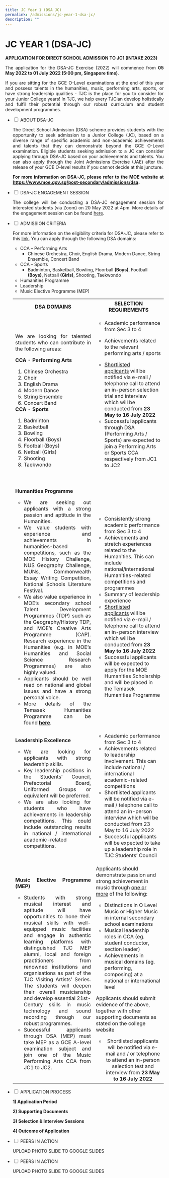 ```yaml
---
title: JC Year 1 (DSA JC)
permalink: /admissions/jc-year-1-dsa-jc/
description: ""
---
```

# JC YEAR 1 (DSA-JC)

**APPLICATION FOR DIRECT SCHOOL ADMISSION TO JC1 (INTAKE 2023)**

<p style="text-align: justify;">The application for the DSA-JC Exercise (2022) will commence from <b>05 May 2022 to 01 July 2022 (5:00 pm, Singapore time)</b>.</p>

<p style="text-align: justify;">If you are sitting for the GCE O-Level examinations at the end of this year and possess talents in the humanities, music, performing arts, sports, or have strong leadership qualities - TJC is the place for you to consider for your Junior College years! In TJC, we help every TJCian develop holistically and fulfil their potential through our robust curriculum and student development programmes.</p>

<ul class="jekyllcodex_accordion">
  <li>
    <input type="checkbox" id="accordion1">
    <label for="accordion1">ABOUT DSA-JC</label>
    <div>
			<p style="text-align: justify;">The Direct School Admission (DSA) scheme provides students with the opportunity to seek admission to a Junior College (JC), based on a diverse range of specific academic and non-academic achievements and talents that they can demonstrate beyond the GCE O-Level examination. Eligible students seeking admission to a JC can consider applying through DSA-JC based on your achievements and talents. You can also apply through the Joint Admissions Exercise (JAE) after the release of your GCE O-level results if you cannot decide at this juncture.</p>
			<p style="text-align: justify;"><b>For more information on DSA-JC, please refer to the MOE website at <a href="https://www.moe.gov.sg/post-secondary/admissions/dsa" target="_blank">https://www.moe.gov.sg/post-secondary/admissions/dsa</a>.</b></p>
    </div>
	</li> 
  <li>
    <input type="checkbox" id="accordion2">
    <label for="accordion2">DSA-JC ENGAGEMENT SESSION</label>
    <div>
			<p style="text-align: justify;">The college will be conducting a DSA-JC engagement session for interested students (via Zoom) on 20 May 2022 at 4pm. More details of the engagement session can be found <a href="/highlights/archive/events/jc-dsa-engagement-session">here</a>.</p>
    </div>
	</li> 
  <li>
    <input type="checkbox" id="accordion3">
    <label for="accordion3">ADMISSION CRITERIA</label>
    <div>
			<p style="text-align: justify;">For more information on the eligibility criteria for DSA-JC, please refer to this <a href="https://www.moe.gov.sg/faq?categoryid=55AF1782C2DF499BA9DD2215DD46020B" target="_blank">link</a>. You can apply through the following DSA domains:</p>
			<ul>
				<li>	CCA – Performing Arts		
					<ul>
				<li>Chinese Orchestra, Choir, English Drama, Modern Dance, String Ensemble, Concert Band</li>
					</ul>
				</li>
				<li>CCA – Sports
					<ul>
				<li>Badminton, Basketball, Bowling, Floorball <b>(Boys)</b>, Football <b>(Boys)</b>, Netball <b>(Girls)</b>, Shooting, Taekwondo</li>
					</ul>
				</li>
				<li>Humanities Programme</li>
				<li>Leadership</li>
				<li>Music Elective Programme (MEP)</li>
			</ul>
			<table>
<tbody>
<tr>
<th style="text-align: center;">DSA DOMAINS</th>
<th style="text-align: center;">SELECTION REQUIREMENTS</th>
</tr>
<tr>
<td style="text-align: justify;">
<p>We are looking for talented students who can contribute in the following areas:</p>
<strong>CCA - Performing Arts</strong><br />
<ol>
<li>Chinese Orchestra</li>
<li>Choir</li>
<li>English Drama</li>
<li>Modern Dance</li>
<li>String Ensemble</li>
<li>Concert Band</li>
</ol>
<strong>CCA - Sports</strong><br />
<ol>
<li>Badminton</li>
<li>Basketball</li>
<li>Bowling</li>
<li>Floorball (Boys)</li>
<li>Football (Boys)</li>
<li>Netball (Girls)</li>
<li>Shooting</li>
<li>Taekwondo</li>
</ol>
</td>
<td>
<ul>
<li>Academic performance from Sec 3 to 4</li>
</ul>
<ul>
<li>Achievements related to the relevant performing arts / sports</li>
</ul>
<ul>
<li><u>Shortlisted applicants</u>&nbsp;will be notified via e-mail / telephone call to attend an in-person selection trial and interview which will be conducted from&nbsp;<strong>23 May to 16 July 2022</strong></li>
<li>Successful applicants through DSA (Performing Arts / Sports) are expected to join a Performing Arts or Sports CCA respectively from JC1 to JC2</li>
</ul>
<br /><br /></td>
</tr>
<tr>
<td style="text-align: justify;">
<p><strong>Humanities Programme</strong></p>
<ul>
<li>We are seeking out applicants with a strong passion and aptitude in the Humanities.</li>
<li>We value students with experience and achievements in humanities-based competitions, such as the MOE History Challenge, NUS Geography Challenge, MUNs, Commonwealth Essay Writing Competition, National Schools Literature Festival.</li>
<li>We also value experience in MOE&rsquo;s secondary school Talent Development Programmes (TDP) such as the Geography/History TDP, and MOE&rsquo;s Creative Arts Programme (CAP). Research experience in the Humanities (e.g. in MOE&rsquo;s Humanities and Social Science Research Programmes) are also highly valued.</li>
<li>Applicants should be well read on national and global issues and have a strong personal voice.</li>
<li>More details of the Temasek Humanities Programme can be found&nbsp;<strong><a href="/academic/special-programmes/temasek-humanities-programme" target="_blank">here</a></strong>.</li>
</ul>
</td>
<td>
<ul>
<li>Consistently strong academic performance from Sec 3 to 4</li>
<li>Achievements and stretch experiences related to the Humanities. This can include national/international Humanities-related competitions and programmes</li>
<li>Summary of leadership experience</li>
<li><u>Shortlisted applicants</u>&nbsp;will be notified via e-mail / telephone call to attend an in-person interview which will be conducted from&nbsp;<strong>23 May to 16 July 2022</strong></li>
<li>Successful applicants will be expected to apply for the MOE Humanities Scholarship and will be placed in the Temasek Humanities Programme</li>
</ul>
</td>
</tr>
<tr>
<td style="text-align: justify;"><strong>Leadership Excellence</strong><br />
<ul>
<li>We are looking for applicants with strong leadership skills.</li>
<li>Key leadership positions in the Students' Council, Prefectorial Board, Uniformed Groups or equivalent will be preferred.</li>
<li>We are also looking for students who have achievements in leadership competitions. This could include outstanding results in national / international academic-related competitions.</li>
</ul>
</td>
<td>
<ul>
<li>Academic performance from Sec 3 to 4</li>
<li>Achievements related to leadership involvement. This can include national / international academic-related competitions</li>
<li>Shortlisted applicants will be notified via e-mail / telephone call to attend an in-person interview which will be conducted from 23 May to 16 July 2022</li>
<li>Successful applicants will be expected to take up a leadership role in TJC Students&rsquo; Council&nbsp;</li>
</ul>
</td>
</tr>
<tr>
<td style="text-align: justify;">
<p><strong>Music Elective Programme (MEP)</strong></p>
<ul>
<li>Students with strong musical interest and aptitude will have opportunities to hone their musical skills with well-equipped music facilities and engage in authentic learning platforms with distinguished TJC MEP alumni, local and foreign practitioners from renowned institutions and organisations as part of the TJC Visiting Artists&rsquo; Series. The students will deepen their overall musicianship and develop essential 21st-Century skills in music technology and sound recording through our robust programmes.</li>
<li>Successful applicants through DSA (MEP) must take MEP as a GCE A-level examination subject and join one of the Music Performing Arts CCA from JC1 to JC2.</li>
</ul>
</td>
<td>
<p>Applicants should demonstrate passion and strong achievement in music through&nbsp;<u>one or more</u>&nbsp;of the following:</p>
<ul>
<li>Distinctions in O Level Music or Higher Music in internal secondary school examinations</li>
<li>Musical leadership roles in CCA (eg. student conductor, section leader)</li>
<li>Achievements in musical domains&nbsp;(eg. performing, composing) at a national or international level</li>
</ul>
<p>Applicants should submit evidence of the above, together with other supporting documents as stated on the college website</p>
<ul>
<li style="text-align: center;">Shortlisted applicants will be notified via e-mail and / or telephone to attend an in-person selection test and interview from&nbsp;<strong>23 May to 16 July 2022</strong></li>
</ul>
</td>
</tr>
</tbody>
</table>
    </div>
	</li> 
	  <li>
    <input type="checkbox" id="accordion4">
    <label for="accordion4">APPLICATION PROCESS</label>
    <div>
			<p style="text-align: justify;"> <b>1) Application Period</b></p>
		<p style="text-align: justify;"> <b>2) Supporting Documents</b></p>
			<p style="text-align: justify;"> <b>3) Selection & Interview Sessions</b></p>
			<p style="text-align: justify;"> <b>4) Outcome of Application</b></p>
    </div>
	</li> 
	  <li>
    <input type="checkbox" id="accordion5">
    <label for="accordion5">PEERS IN ACTION</label>
    <div>
			<p style="text-align: justify;"> UPLOAD PHOTO SLIDE TO GOOGLE SLIDES</p>
    </div>
	</li> 
	  <li>
    <input type="checkbox" id="accordion6">
    <label for="accordion6">PEERS IN ACTION</label>
    <div>
			<p style="text-align: justify;"> UPLOAD PHOTO SLIDE TO GOOGLE SLIDES</p>
    </div>
	</li> 
	</ul>